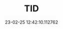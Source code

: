 ---
date: 23-02-25 12:42:10.112762
excerpt: TELEFONICA INVESTIGACION Y DESARROLLO SA
header:
  teaser: assets/images/logos/partners_logos/teaser_pngs/TID_Logo.png
order: 9
sidebar:
- image: assets/images/logos/partners_logos/pngs/TID_Logo.png
  image_alt: logo
  text: TBC
  title: Role
title: TID
---